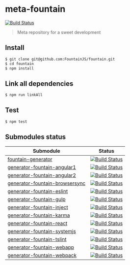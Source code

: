 # meta-fountain
[![Build Status](https://travis-ci.org/FountainJS/fountain.svg?branch=master)](https://travis-ci.org/FountainJS/fountain)
> Meta repository for a sweet development

## Install

```sh
$ git clone git@github.com:FountainJS/fountain.git
$ cd fountain
$ npm install
```

## Link all dependencies

```sh
$ npm run linkAll
```

## Test

```sh
$ npm test
```

## Submodules status
| Submodule     | Status        |
| ------------- |:-------------:|
| [fountain-generator](https://github.com/FountainJS/fountain-generator)                         | [![Build Status](https://travis-ci.org/FountainJS/fountain-generator.svg?branch=master)](https://travis-ci.org/FountainJS/fountain-generator)                         |
| [generator-fountain-angular1](https://github.com/FountainJS/generator-fountain-angular1)       | [![Build Status](https://travis-ci.org/FountainJS/generator-fountain-angular1.svg?branch=master)](https://travis-ci.org/FountainJS/generator-fountain-angular1)       |
| [generator-fountain-angular2](https://github.com/FountainJS/generator-fountain-angular2)       | [![Build Status](https://travis-ci.org/FountainJS/generator-fountain-angular2.svg?branch=master)](https://travis-ci.org/FountainJS/generator-fountain-angular2)       |
| [generator-fountain-browsersync](https://github.com/FountainJS/generator-fountain-browsersync) | [![Build Status](https://travis-ci.org/FountainJS/generator-fountain-browsersync.svg?branch=master)](https://travis-ci.org/FountainJS/generator-fountain-browsersync) |
| [generator-fountain-eslint](https://github.com/FountainJS/generator-fountain-eslint)           | [![Build Status](https://travis-ci.org/FountainJS/generator-fountain-eslint.svg?branch=master)](https://travis-ci.org/FountainJS/generator-fountain-eslint)           |
| [generator-fountain-gulp](https://github.com/FountainJS/generator-fountain-gulp)               | [![Build Status](https://travis-ci.org/FountainJS/generator-fountain-gulp.svg?branch=master)](https://travis-ci.org/FountainJS/generator-fountain-gulp)               |
| [generator-fountain-inject](https://github.com/FountainJS/generator-fountain-inject)           | [![Build Status](https://travis-ci.org/FountainJS/generator-fountain-inject.svg?branch=master)](https://travis-ci.org/FountainJS/generator-fountain-inject)           |
| [generator-fountain-karma](https://github.com/FountainJS/generator-fountain-karma)             | [![Build Status](https://travis-ci.org/FountainJS/generator-fountain-karma.svg?branch=master)](https://travis-ci.org/FountainJS/generator-fountain-karma)             |
| [generator-fountain-react](https://github.com/FountainJS/generator-fountain-react)             | [![Build Status](https://travis-ci.org/FountainJS/generator-fountain-react.svg?branch=master)](https://travis-ci.org/FountainJS/generator-fountain-react)             |
| [generator-fountain-systemjs](https://github.com/FountainJS/generator-fountain-systemjs)       | [![Build Status](https://travis-ci.org/FountainJS/generator-fountain-systemjs.svg?branch=master)](https://travis-ci.org/FountainJS/generator-fountain-systemjs)       |
| [generator-fountain-tslint](https://github.com/FountainJS/generator-fountain-tslint)           | [![Build Status](https://travis-ci.org/FountainJS/generator-fountain-tslint.svg?branch=master)](https://travis-ci.org/FountainJS/generator-fountain-tslint)           |
| [generator-fountain-webapp](https://github.com/FountainJS/generator-fountain-webapp)           | [![Build Status](https://travis-ci.org/FountainJS/generator-fountain-webapp.svg?branch=master)](https://travis-ci.org/FountainJS/generator-fountain-webapp)           |
| [generator-fountain-webpack](https://github.com/FountainJS/generator-fountain-webpack)         | [![Build Status](https://travis-ci.org/FountainJS/generator-fountain-webpack.svg?branch=master)](https://travis-ci.org/FountainJS/generator-fountain-webpack)         |